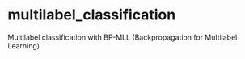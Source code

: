 # multilabel_classification
Multilabel classification with BP-MLL (Backpropagation for Multilabel Learning)
